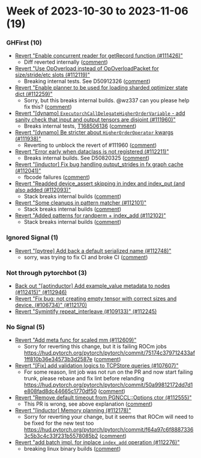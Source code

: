 # Week of 2023-10-30 to 2023-11-06 (19)

### GHFirst (10)

- [Revert "Enable concurrent reader for getRecord function (#111426)"](https://github.com/pytorch/pytorch/commit/2d5fec4d592af80b3b0126d54a36bf198a204343)
  - Diff reverted internally ([comment](https://github.com/pytorch/pytorch/pull/111426#issuecomment-1791733096))
- [Revert "Use OpOverload instead of OpOverloadPacket for size/stride/etc slots (#112119)"](https://github.com/pytorch/pytorch/commit/25e17f3522d4f0d23343287f5c5c38808d9e6162)
  - Breaking internal tests. See D50912326 ([comment](https://github.com/pytorch/pytorch/pull/112119#issuecomment-1791072363))
- [Revert "Enable planner to be used for loading sharded optimizer state dict (#112259)"](https://github.com/pytorch/pytorch/commit/16953482d9de1fc71bcdde9d23add7cf6606713f)
  - Sorry, but this breaks internal builds. @wz337 can you please help fix this? ([comment](https://github.com/pytorch/pytorch/pull/112259#issuecomment-1788119247))
- [Revert "[dynamo] `ExecutorchCallDelegateHigherOrderVariable` - add sanity check that input and output tensors are disjoint (#111960)"](https://github.com/pytorch/pytorch/commit/bc098c7fc28fc91378d485498cbf45cb715e7565)
  - Breaks internal tests, [T168506136](https://www.internalfb.com/intern/tasks/?t=168506136) ([comment](https://github.com/pytorch/pytorch/pull/111960#issuecomment-1787964742))
- [Revert "[dynamo] Be stricter about `HigherOrderOperator` kwargs (#111938)"](https://github.com/pytorch/pytorch/commit/b1b3d489f3ae7315a358571a7f4ad9bfa8ecc2da)
  - Reverting to unblock the revert of #111960 ([comment](https://github.com/pytorch/pytorch/pull/111938#issuecomment-1787960567))
- [Revert "Error early when dataclass is not registered (#112211)"](https://github.com/pytorch/pytorch/commit/5f461e9ec1b5854a8065467d60bf47a81f50f5aa)
  - Breaks internal builds. See D50820325 ([comment](https://github.com/pytorch/pytorch/pull/112211#issuecomment-1787794078))
- [Revert "[inductor] Fix bug handling output_strides in fx graph cache (#112041)"](https://github.com/pytorch/pytorch/commit/d713b8dd5d20e00a21a192f0fc1d0e4e61edcdda)
  - fbcode failures ([comment](https://github.com/pytorch/pytorch/pull/112041#issuecomment-1785929233))
- [Revert "Readded device_assert skipping in index and index_put (and also added (#112093)"](https://github.com/pytorch/pytorch/commit/fc0b0820fca140aef3091812775cd4a776e93211)
  - Stack breaks internal builds ([comment](https://github.com/pytorch/pytorch/pull/112093#issuecomment-1785922905))
- [Revert "Some cleanups in pattern matcher (#112101)"](https://github.com/pytorch/pytorch/commit/4439b906c453adea3ac5262b414ecf8482a57a82)
  - Stack breaks internal builds ([comment](https://github.com/pytorch/pytorch/pull/112101#issuecomment-1785920248))
- [Revert "Added patterns for randperm + index_add (#112102)"](https://github.com/pytorch/pytorch/commit/052f7a3edc4dab1d95c2c4b6ff218eb694b6f5c8)
  - Stack breaks internal builds ([comment](https://github.com/pytorch/pytorch/pull/112102#issuecomment-1785916704))

### Ignored Signal (1)

- [Revert "[pytree] Add back a default serialized name (#112748)"](https://github.com/pytorch/pytorch/commit/ca33dd780e6b889ebcd91cd9c58866f7f794deaa)
  - sorry, was trying to fix CI and broke CI ([comment](https://github.com/pytorch/pytorch/pull/112748#issuecomment-1791098635))

### Not through pytorchbot (3)

- [Back out "[aotinductor] Add example_value metadata to nodes (#112415)" (#112946)](https://github.com/pytorch/pytorch/commit/ea4b63db6218c4e889c3aab3e3486afe4e311cd0)
- [Revert "Fix bug: not creating empty tensor with correct sizes and device. (#106734)" (#112170)](https://github.com/pytorch/pytorch/commit/4daf8afe8ebdbb4eec4f1e6c214c9f08f8404ba3)
- [Revert "Symintify repeat_interleave (#109133)" (#112245)](https://github.com/pytorch/pytorch/commit/08dbfecdbdf2af6f66b3226881c71d8977431197)

### No Signal (5)

- [Revert "Add meta func for scaled mm (#112609)"](https://github.com/pytorch/pytorch/commit/2e291729421c46095d0bd151e04d21a3cb73fb06)
  - Sorry for reverting this change, but it is failing ROCm jobs https://hud.pytorch.org/pytorch/pytorch/commit/75174c379712433af1ff810b36e34573b3d2587e ([comment](https://github.com/pytorch/pytorch/pull/112609#issuecomment-1791704037))
- [Revert "[Fix] add validation logics to TCPStore queries (#107607)"](https://github.com/pytorch/pytorch/commit/c63693ca270401b08f637d0bab79071f59b90be9)
  - For some reason, lint job was not run on the PR and now start failing trunk, please rebase and fix lint before relanding https://hud.pytorch.org/pytorch/pytorch/commit/50a99812172dd7d1e808fad8dc44665c1770df50 ([comment](https://github.com/pytorch/pytorch/pull/107607#issuecomment-1791702818))
- [Revert "Remove default timeout from PGNCCL::Options ctor (#112555)"](https://github.com/pytorch/pytorch/commit/1245a7e75b65f1e35db1c0b49e384c12b4dd99b8)
  - This PR is wrong, see above explanation ([comment](https://github.com/pytorch/pytorch/pull/112555#issuecomment-1791063778))
- [Revert "[inductor] Memory planning (#112178)"](https://github.com/pytorch/pytorch/commit/74e6c877e9bc9c99466b1953f8a73b292d8e8ae7)
  - Sorry for reverting your change, but it seems that ROCm will need to be fixed for the new test too https://hud.pytorch.org/pytorch/pytorch/commit/f64a97c6f88873363c5b3c4c33f231b5578085b2 ([comment](https://github.com/pytorch/pytorch/pull/112178#issuecomment-1788195311))
- [Revert "add batch impl. for inplace `index_add` operation (#112276)"](https://github.com/pytorch/pytorch/commit/cb942ef2b12134bfaa1727295380fe00ebb537c0)
  - breaking linux binary builds ([comment](https://github.com/pytorch/pytorch/pull/112276#issuecomment-1786455375))
